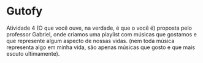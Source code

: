 # Gutofy
Atividade 4 (O que você ouve, na verdade, é que o você é) proposta pelo professor Gabriel, onde criamos uma playlist com músicas que gostamos e que represente algum aspecto de nossas vidas. (nem toda música representa algo em minha vida, são apenas músicas que gosto e que mais escuto ultimamente).

